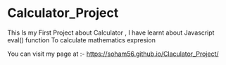# Calculator_Project
This Is my First Project about Calculator , I have learnt about Javascript eval() function To calculate mathematics expresion

You can visit my page at :- https://soham56.github.io/Claculator_Project/
